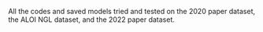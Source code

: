  All the codes and saved models tried and tested on the 2020 paper dataset, the ALOI NGL dataset, and the 2022 paper dataset.
